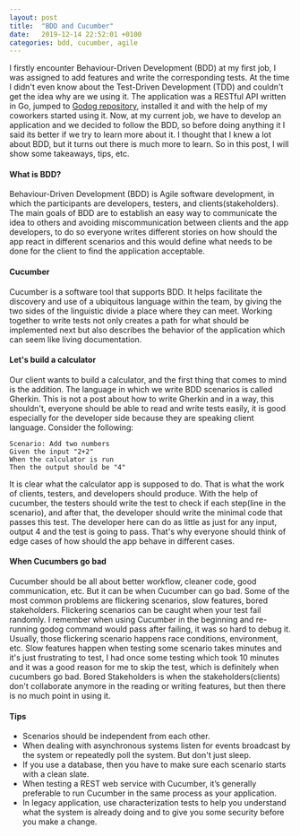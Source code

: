 ```yaml
---
layout: post
title:  "BDD and Cucumber"
date:   2019-12-14 22:52:01 +0100
categories: bdd, cucumber, agile
---
```

I firstly encounter Behaviour-Driven Development (BDD) at my first job, I was assigned to add features and write the corresponding tests. At the time I didn't even know about the Test-Driven Development (TDD) and couldn't get the idea why are we using it. The application was a RESTful API written in Go, jumped to [Godog repository](https://github.com/DATA-DOG/godog), installed it and with the help of my coworkers started using it. Now, at my current job, we have to develop an application and we decided to follow the BDD, so before doing anything it I said its better if we try to learn more about it. I thought that I knew a lot about BDD, but it turns out there is much more to learn. So in this post, I will show some takeaways, tips, etc. 
#### What is BDD?
Behaviour-Driven Development (BDD) is Agile software development, in which the participants are developers, testers, and clients(stakeholders). The main goals of BDD are to establish an easy way to communicate the idea to others and avoiding miscommunication between clients and the app developers, to do so everyone writes different stories on how should the app react in different scenarios and this would define what needs to be done for the client to find the application acceptable.

#### Cucumber
Cucumber is a software tool that supports BDD. It helps facilitate the discovery and use of a ubiquitous language within the team, by giving the two sides of the linguistic divide a place where they can meet. Working together to write tests not only creates a path for what should be implemented next but also describes the behavior of the application which can seem like living documentation.

#### Let's build a calculator
Our client wants to build a calculator, and the first thing that comes to mind is the addition. The language in which we write BDD scenarios is called Gherkin. This is not a post about how to write Gherkin and in a way, this shouldn't, everyone should be able to read and write tests easily, it is good especially for the developer side because they are speaking client language. Consider the following:
```
Scenario: Add two numbers
Given the input "2+2"
When the calculator is run 
Then the output should be "4"
```
It is clear what the calculator app is supposed to do. That is what the work of clients, testers, and developers should produce.
With the help of cucumber, the testers should write the test to check if each step(line in the scenario), and after that, the developer should write the minimal code that passes this test. The developer here can do as little as just for any input, output 4 and the test is going to pass. That's why everyone should think of edge cases of how should the app behave in different cases. 

#### When Cucumbers go bad
Cucumber should be all about better workflow, cleaner code, good communication, etc. But it can be when Cucumber can go bad. Some of the most common problems are flickering scenarios, slow features, bored stakeholders. Flickering scenarios can be caught when your test fail randomly. I remember when using Cucumber in the beginning and re-running godog command would pass after failing, it was so hard to debug it. Usually, those flickering scenario happens race conditions, environment, etc. Slow features happen when testing some scenario takes minutes and it's just frustrating to test, I had once some testing which took 10 minutes and it was a good reason for me to skip the test, which is definitely when cucumbers go bad. Bored Stakeholders is when the stakeholders(clients) don't collaborate anymore in the reading or writing features, but then there is no much point in using it.


#### Tips
* Scenarios should be independent from each other.
* When dealing with asynchronous systems listen for events broadcast by the system or repeatedly poll the system. But don't just sleep.
* If you use a database, then you have to make sure each scenario starts with a clean slate.
* When testing a REST web service with Cucumber, it’s generally preferable to run Cucumber in the same process as your application.
* In legacy application, use characterization tests to help you understand what the system is already doing and to give you some security before you make a change.